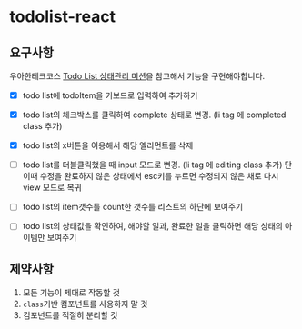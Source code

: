 # todolist-react

## 요구사항

우아한테크코스 [Todo List 상태관리 미션](https://techcourse.woowahan.com/s/RnQEhZ2v/ls/lxtPtbeY)을 참고해서 기능을 구현해야합니다.

+ [x] todo list에 todoItem을 키보드로 입력하여 추가하기
+ [x] todo list의 체크박스를 클릭하여 complete 상태로 변경. (li tag 에 completed class 추가)
+ [x] todo list의 x버튼을 이용해서 해당 엘리먼트를 삭제
+ [ ] todo list를 더블클릭했을 때 input 모드로 변경. (li tag 에 editing class 추가) 단 이때 수정을 완료하지 않은 상태에서 esc키를 누르면 수정되지 않은 채로 다시 view 모드로 복귀
+ [ ] todo list의 item갯수를 count한 갯수를 리스트의 하단에 보여주기
+ [ ] todo list의 상태값을 확인하여, 해야할 일과, 완료한 일을 클릭하면 해당 상태의 아이템만 보여주기


## 제약사항

1. 모든 기능이 제대로 작동할 것
2. `class`기반 컴포넌트를 사용하지 말 것
3. 컴포넌트를 적절히 분리할 것

